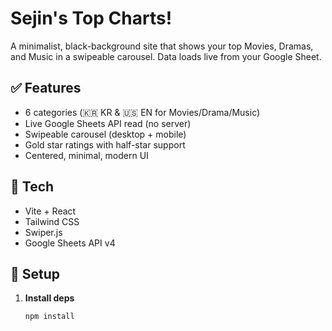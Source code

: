 # Sejin's Top Charts!

A minimalist, black-background site that shows your top Movies, Dramas, and Music in a swipeable carousel. Data loads live from your Google Sheet.

## ✅ Features
- 6 categories (🇰🇷 KR & 🇺🇸 EN for Movies/Drama/Music)
- Live Google Sheets API read (no server)
- Swipeable carousel (desktop + mobile)
- Gold star ratings with half-star support
- Centered, minimal, modern UI

## 🧰 Tech
- Vite + React
- Tailwind CSS
- Swiper.js
- Google Sheets API v4

## 🔧 Setup
1. **Install deps**
   ```bash
   npm install
